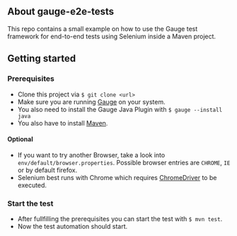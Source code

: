 ## About gauge-e2e-tests

This repo contains a small example on how to use the Gauge test framework for end-to-end tests using Selenium inside a Maven project.

## Getting started

### Prerequisites

* Clone this project via `$ git clone <url>`
* Make sure you are running [Gauge](http://getgauge.io/get-started/index.html) on your system.
* You also need to install the Gauge Java Plugin with `$ gauge --install java`
* You also have to install [Maven](https://maven.apache.org/download.cgi).

#### Optional

* If you want to try another Browser, take a look into `env/default/browser.properties`. Possible browser entries are `CHROME`, `IE` or by default firefox.
* Selenium best runs with Chrome which requires [ChromeDriver](https://sites.google.com/a/chromium.org/chromedriver/) to be executed.

### Start the test

* After fullfilling the prerequisites you can start the test with `$ mvn test`.
* Now the test automation should start.
